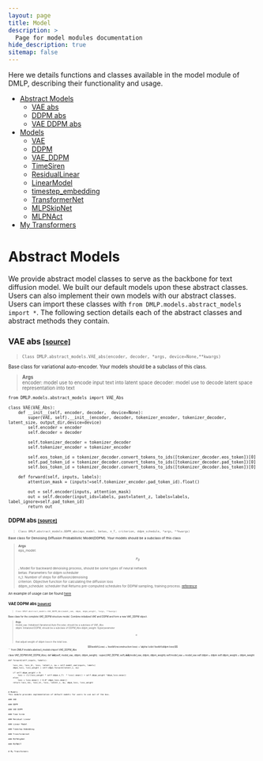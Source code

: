 ```yaml
---
layout: page
title: Model
description: >
  Page for model modules documentation
hide_description: true
sitemap: false
---
```

Here we details functions and classes available in the model module of DMLP, describing their functionality 
and usage.

- [Abstract Models](#abstract-models)
    - [VAE abs](#vae-abs)
    - [DDPM abs](#ddpm-abs)
    - [VAE DDPM abs](#vae-ddpm-abs)
- [Models](#models)
    - [VAE](#vae)
    - [DDPM](#ddpm)
    - [VAE_DDPM](#vae-ddpm)
    - [TimeSiren](#timesiren)
    - [ResidualLinear](#residuallinear)
    - [LinearModel](#linearmodel)
    - [timestep_embedding](#timestep-embedding)
    - [TransformerNet](#transformernet)
    - [MLPSkipNet](#mlpskipnet)
    - [MLPNAct](#MLPNAct)
- [My Transformers](#my-transformer)

# Abstract Models
We provide abstract model classes to serve as the backbone for text diffusion model. We built our default models
upon these abstract classes. Users can also implement their own models with our abstract classes. Users can
import these classes with ```from DMLP.models.abstract_models import *```. The following section details each
of the abstract classes and abstract methods they contain.

### VAE abs <small> [[source]](https://github.com/YunhaoLi12138/DMLP/blob/main/DMLP/models/abstract_models.py)<small>
> ```Class DMLP.abstract_models.VAE_abs(encoder, decoder, *args, device=None,**kwargs) ``` 

Base class for variational auto-encoder. Your models should be a subclass of this class. 
> __Args__  
  encoder: model use to encode input text into latent space
  decoder: model use to decode latent space representation into text

```
from DMLP.models.abstract_models import VAE_Abs

class VAE(VAE_Abs):
    def __init__(self, encoder, decoder,  device=None):
        super(VAE, self).__init__(encoder, decoder, tokenizer_encoder, tokenizer_decoder, latent_size, output_dir,device=device)
        self.encoder = encoder
        self.decoder = decoder

        self.tokenizer_decoder = tokenizer_decoder
        self.tokenizer_encoder = tokenizer_encoder

        self.eos_token_id = tokenizer_decoder.convert_tokens_to_ids([tokenizer_decoder.eos_token])[0]
        self.pad_token_id = tokenizer_decoder.convert_tokens_to_ids([tokenizer_decoder.pad_token])[0]
        self.bos_token_id = tokenizer_decoder.convert_tokens_to_ids([tokenizer_decoder.bos_token])[0]
    
    def forward(self, inputs, labels):
        attention_mask = (inputs!=self.tokenizer_encoder.pad_token_id).float()

        out = self.encoder(inputs, attention_mask)
        out = self.decoder(input_ids=labels, past=latent_z, labels=labels, label_ignore=self.pad_token_id)
        return out
```



### DDPM abs <small>[[source]](https://github.com/YunhaoLi12138/DMLP/blob/main/DMLP/models/abstract_models.py)<small>
> ```Class DMLP.abstract_models.DDPM_abs(eps_model, betas, n_T, criterion, ddpm_schedule, *args, **kwargs) ```

Base class for Denoising Diffusion Probabilistic Model(DDPM). Your models should be a subclass of this class
> __Args__  
  eps_model: $$P_{\theta}$$, Model for backward denoising process, should be some types of neural network  
  betas: Parameters for ddpm scheduler  
  n_t: Number of steps for diffusion/denoising  
  criterion: Objective function for calculating the diffusion loss  
  ddpm_schedule: scheduler that Returns pre-computed schedules for DDPM sampling, training process. [reference](utils.md)

An example of usage can be found [here](https://github.com/YunhaoLi12138/DMLP/blob/main/DMLP/models/models.py)

### VAE DDPM abs <small>[[source]](https://github.com/YunhaoLi12138/DMLP/blob/main/DMLP/models/abstract_models.py)<small>
> ```Class DMLP.abstract_models.VAE_DDPM_Abs(model_vae, ddpm, ddpm_weight, *args, **kwargs) ```

Base class for the complete VAE_DDPM structure model. Combine initialized VAE and DDPM and form a new VAE_DDPM object.

> __Args__  
  model_vae: Initialized Variational Auto Encoder, should be a subclass of VAE_Abs  
  ddpm: Initialized DDPM, should be a subclass of DDPM_Abs
  ddpm_weight: hyperparameter $$\alpha$$ that adjust weight of ddpm loss in the total loss.  
  <div align="center"> $$\textbf{Loss} = \textbf{reconstruction loss} + \alpha \cdot \textbf{ddpm loss}$$</div>
```
from DMLP.models.abstract_models import VAE_DDPM_Abs

class VAE_DDPM(VAE_DDPM_Abs):
    def __init__(self, model_vae, ddpm, ddpm_weight) :
        super(VAE_DDPM, self).__init__(model_vae, ddpm, ddpm_weight)
        self.model_vae = model_vae
        self.ddpm = ddpm
        self.ddpm_weight = ddpm_weight

    def forward(self,inputs, labels): 
        
        loss_rec, loss_kl, loss, latent_z, mu = self.model_vae(inputs, labels)
        ddpm_loss, loss_weight = self.ddpm.forward(latent_z, mu)
        
        if self.ddpm_weight > 0:
            loss = (1/(loss_weight * self.ddpm.n_T)  * loss).mean() + self.ddpm_weight *ddpm_loss.mean()
        else:
            loss = loss.mean() + 0.0* ddpm_loss.mean()
        return loss_rec, loss_kl, loss, latent_z, mu, ddpm_loss, loss_weight
```


# Models
This module provides implementation of default models for users to use out of the box.

### VAE

### DDPM

### VAE DDPM

### Time Siren

### Residual Linear

### Linear Model

### Timestep Embedding

### Transformernet

### MLPSKipNet

### MLPNACT


# My Transformers
